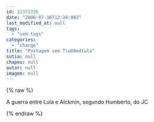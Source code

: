 ```yaml
---
id: 12372336
date: "2006-07-16T12:34:00Z"
last_modified_at: null
tags:
  - "sem-tags"
categories:
  - "charge"
title: "Postagem sem T\u00edtulo"
sutia: null
chapeu: null
autor: null
imagem: null
---
```

{% raw %}
<p>A guerra entre Lula e Alckmin, segundo Humberto, do JC </p>
{% endraw %}